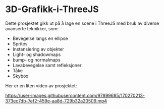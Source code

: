 # 3D-Grafikk-i-ThreeJS
Dette prosjektet gikk ut på å lage en scene i ThreeJS med bruk av diverse avanserte teknikker, som:

- Bevegelse langs en ellipse
- Sprites
- Instansiering av objekter
- Light- og shadowmaps
- bump- og normalmaps
- Lavabevegelse samt refleksjoner
- Tåke
- Skybox

Her er en liten video av prosjektet:

https://user-images.githubusercontent.com/97899685/170270213-373ec7db-7ef2-459e-aa8d-729b32a20509.mp4

